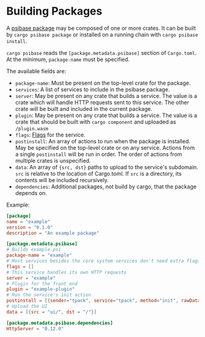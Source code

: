 # Building Packages

A [psibase package](../../../specifications/data-formats/package.md) may be composed of one or more crates. It can be built by `cargo psibase package` or installed on a running chain with `cargo psibase install`.

`cargo psibase` reads the `[package.metadata.psibase]` section of `Cargo.toml`. At the minimum, `package-name` must be specified.

The available fields are:

- `package-name`: Must be present on the top-level crate for the package.
- `services`: A list of services to include in the psibase package.
- `server`: May be present on any crate that builds a service. The value is a crate which will handle HTTP requests sent to this service. The other crate will be built and included in the current package.
- `plugin`: May be present on any crate that builds a service. The value is a crate that should be built with `cargo component` and uploaded as `/plugin.wasm`
- `flags`: [Flags](../../../specifications/data-formats/package.md#serviceservicejson) for the service.
- `postinstall`: An array of actions to run when the package is installed. May be specified on the top-level crate or on any service. Actions from a single `postinstall` will be run in order. The order of actions from multiple crates is unspecified.
- `data`: An array of `{src, dst}` paths to upload to the service's subdomain. `src` is relative to the location of Cargo.toml. If `src` is a directory, its contents will be included recursively.
- `dependencies`: Additional packages, not build by cargo, that the package depends on.

Example:

```toml
[package]
name = "example"
version = "0.1.0"
description = "An example package"

[package.metadata.psibase]
# Builds example.psi
package-name = "example"
# Most services besides the core system services don't need extra flags.
flags = []
# This service handles its own HTTP requests
server = "example"
# Plugin for the front end
plugin = "example-plugin"
# Run the service's init action
postinstall = [{sender="tpack", service="tpack", method="init", rawData="0000"}]
# Upload the UI
data = [{src = "ui/", dst = "/"}]

[package.metadata.psibase.dependencies]
HttpServer = "0.12.0"
```
